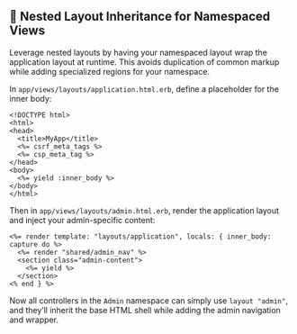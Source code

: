 ## 🚀 Nested Layout Inheritance for Namespaced Views
Leverage nested layouts by having your namespaced layout wrap the application layout at runtime. This avoids duplication of common markup while adding specialized regions for your namespace.

In `app/views/layouts/application.html.erb`, define a placeholder for the inner body:

```erb
<!DOCTYPE html>
<html>
<head>
  <title>MyApp</title>
  <%= csrf_meta_tags %>
  <%= csp_meta_tag %>
</head>
<body>
  <%= yield :inner_body %>
</body>
</html>
```

Then in `app/views/layouts/admin.html.erb`, render the application layout and inject your admin-specific content:

```erb
<%= render template: "layouts/application", locals: { inner_body: capture do %>
  <%= render "shared/admin_nav" %>
  <section class="admin-content">
    <%= yield %>
  </section>
<% end } %>
```

Now all controllers in the `Admin` namespace can simply use `layout "admin"`, and they’ll inherit the base HTML shell while adding the admin navigation and wrapper.